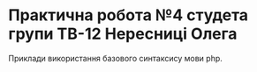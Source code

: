 # Практична робота №4 студета групи ТВ-12 Нересниці Олега
Приклади використання базового синтаксису мови php.
